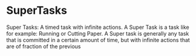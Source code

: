 # SuperTasks

Super Tasks: A timed task with infinite actions.
A Super Task is a task like for example: 
Running or
Cutting Paper.
A Super task is generally any task that is committed in a certain amount of time, but with infinite actions that are of fraction of the previous

